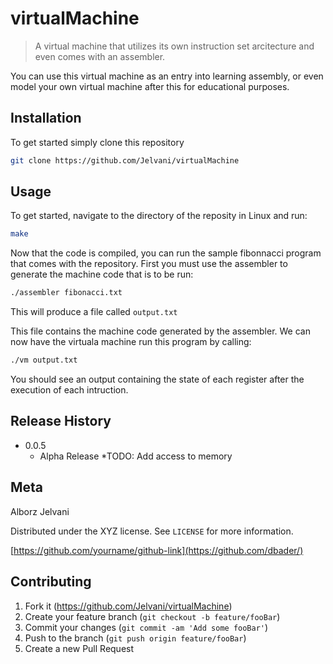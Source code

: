 # virtualMachine
> A virtual machine that utilizes its own instruction set arcitecture and even comes with an assembler.
<!--
[![NPM Version][npm-image]][npm-url]
[![Build Status][travis-image]][travis-url]
[![Downloads Stats][npm-downloads]][npm-url]
 -->
You can use this virtual machine as an entry into learning assembly, or even model your own virtual machine after this for educational purposes. 


## Installation

To get started simply clone this repository

```sh
git clone https://github.com/Jelvani/virtualMachine
```

## Usage

To get started, navigate to the directory of the reposity in Linux and run:
```sh
make
```
Now that the code is compiled, you can run the sample fibonnacci program that comes with the repository.
First you must use the assembler to generate the machine code that is to be run:
```sh
./assembler fibonacci.txt
```

This will produce a file called `output.txt`

This file contains the machine code generated by the assembler. We can now have the virtuala machine run this program by calling:
```sh
./vm output.txt
```
You should see an output containing the state of each register after the execution of each intruction.


## Release History


* 0.0.5
    * Alpha Release
    *TODO: Add access to memory

## Meta

Alborz Jelvani

Distributed under the XYZ license. See ``LICENSE`` for more information.

[https://github.com/yourname/github-link](https://github.com/dbader/)

## Contributing

1. Fork it (<https://github.com/Jelvani/virtualMachine>)
2. Create your feature branch (`git checkout -b feature/fooBar`)
3. Commit your changes (`git commit -am 'Add some fooBar'`)
4. Push to the branch (`git push origin feature/fooBar`)
5. Create a new Pull Request

<!-- Markdown link & img dfn's -->
[npm-image]: https://img.shields.io/npm/v/datadog-metrics.svg?style=flat-square
[npm-url]: https://npmjs.org/package/datadog-metrics
[npm-downloads]: https://img.shields.io/npm/dm/datadog-metrics.svg?style=flat-square
[travis-image]: https://img.shields.io/travis/dbader/node-datadog-metrics/master.svg?style=flat-square
[travis-url]: https://travis-ci.org/dbader/node-datadog-metrics
[wiki]: https://github.com/yourname/yourproject/wiki